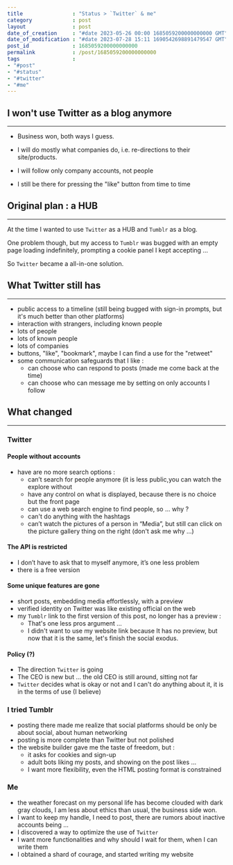 ```yaml
---
title                : "Status > `Twitter` & me"
category             : post
layout               : post
date_of_creation     : "#date 2023-05-26 00:00 1685059200000000000 GMT"
date_of_modification : "#date 2023-07-28 15:11 1690542698891479547 GMT"
post_id              : 1685059200000000000
permalink            : /post/1685059200000000000
tags                 : 
- "#post"
- "#status"
- "#twitter" 
- "#me"
---
```



## I won't use Twitter as a blog anymore

---

- Business won, both ways I guess.

- I will do mostly what companies do, i.e. re-directions to their site/products.

- I will follow only company accounts, not people

- I still be there for pressing the "like" button from time to time


## Original plan : a HUB

---

At the time I wanted to use `Twitter` as a HUB and `Tumblr` as a blog.

One problem though, but my access to `Tumblr` was bugged with an empty page loading indefinitely, prompting a cookie panel I kept accepting …

So `Twitter` became a all-in-one solution.


## What Twitter still has

---

- public access to a timeline (still being bugged with sign-in prompts, but it's much better than other platforms)
- interaction with strangers, including known people
- lots of people
- lots of known people
- lots of companies
- buttons, "like", "bookmark", maybe I can find a use for the "retweet"
- some communication safeguards that I like :
	- can choose who can respond to posts (made me come back at the time)
	- can choose who can message me by setting on only accounts I follow

## What changed

---

### Twitter

#### People without accounts

- have are no more search options :
	- can’t search for people anymore (it is less public,you can watch the explore without
	- have any control on what is displayed, because there is no choice but the front page
	- can use a web search engine to find people, so ... why ?
	- can't do anything with the hashtags
	- can’t watch the pictures of a person in “Media”, but still can click on the picture gallery thing on the right (don't ask me why ...)

#### The API is restricted

- I don’t have to ask that to myself anymore, it’s one less problem
- there is a free version

#### Some unique features are gone

- short posts, embedding media effortlessly, with a preview
- verified identity on Twitter was like existing official on the web
- my `Tumblr` link to the first version of this post, no longer has a preview :
	- That's one less pros argument ...
	- I didn't want to use my website link because It has no preview, but now that it is the same, let's finish the social exodus.

#### Policy (?)

- The direction `Twitter` is going
- The CEO is new but ... the old CEO is still around, sitting not far
- `Twitter` decides what is okay or not and I can't do anything about it, it is in the terms of use (I believe)


### I tried Tumblr

- posting there made me realize that social platforms should be only be about social, about human networking
- posting is more complete than Twitter but not polished
- the website builder gave me the taste of freedom, but :
	- it asks for cookies and sign-up
	- adult bots liking my posts, and showing on the post likes ...
	- I want more flexibility, even the HTML posting format is constrained

### Me

- the weather forecast on my personal life has become clouded with dark gray clouds, I am less about ethics than usual, the business side won.
- I want to keep my handle, I need to post, there are rumors about inactive accounts being ...
- I discovered a way to optimize the use of `Twitter`
- I want more functionalities and why should I wait for them, when I can write them
- I obtained a shard of courage, and started writing my website
